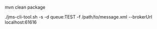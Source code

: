 mvn clean package

./jms-cli-tool.sh -s -d queue:TEST -f /path/to/message.xml --brokerUrl localhost:61616